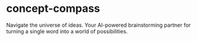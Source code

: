 # concept-compass
Navigate the universe of ideas. Your AI-powered brainstorming partner for turning a single word into a world of possibilities.
